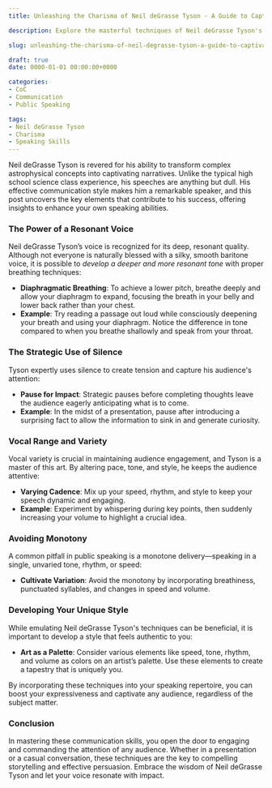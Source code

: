```yaml
---
title: Unleashing the Charisma of Neil deGrasse Tyson - A Guide to Captivating Speech

description: Explore the masterful techniques of Neil deGrasse Tyson's speaking style and learn how to transform mundane topics into fascinating narratives.

slug: unleashing-the-charisma-of-neil-degrasse-tyson-a-guide-to-captivating-speech

draft: true
date: 0000-01-01 00:00:00+0000

categories:
- CoC
- Communication
- Public Speaking

tags:
- Neil deGrasse Tyson
- Charisma
- Speaking Skills
---
```


Neil deGrasse Tyson is revered for his ability to transform complex astrophysical concepts into captivating narratives. Unlike the typical high school science class experience, his speeches are anything but dull. His effective communication style makes him a remarkable speaker, and this post uncovers the key elements that contribute to his success, offering insights to enhance your own speaking abilities.

### The Power of a Resonant Voice

Neil deGrasse Tyson’s voice is recognized for its deep, resonant quality. Although not everyone is naturally blessed with a silky, smooth baritone voice, it is possible to *develop a deeper and more resonant tone* with proper breathing techniques:

- **Diaphragmatic Breathing**: To achieve a lower pitch, breathe deeply and allow your diaphragm to expand, focusing the breath in your belly and lower back rather than your chest.
- **Example**: Try reading a passage out loud while consciously deepening your breath and using your diaphragm. Notice the difference in tone compared to when you breathe shallowly and speak from your throat.

### The Strategic Use of Silence

Tyson expertly uses silence to create tension and capture his audience's attention:

- **Pause for Impact**: Strategic pauses before completing thoughts leave the audience eagerly anticipating what is to come.
- **Example**: In the midst of a presentation, pause after introducing a surprising fact to allow the information to sink in and generate curiosity.

### Vocal Range and Variety

Vocal variety is crucial in maintaining audience engagement, and Tyson is a master of this art. By altering pace, tone, and style, he keeps the audience attentive:

- **Varying Cadence**: Mix up your speed, rhythm, and style to keep your speech dynamic and engaging.
- **Example**: Experiment by whispering during key points, then suddenly increasing your volume to highlight a crucial idea.

### Avoiding Monotony

A common pitfall in public speaking is a monotone delivery—speaking in a single, unvaried tone, rhythm, or speed:

- **Cultivate Variation**: Avoid the monotony by incorporating breathiness, punctuated syllables, and changes in speed and volume.

### Developing Your Unique Style

While emulating Neil deGrasse Tyson's techniques can be beneficial, it is important to develop a style that feels authentic to you:

- **Art as a Palette**: Consider various elements like speed, tone, rhythm, and volume as colors on an artist’s palette. Use these elements to create a tapestry that is uniquely you.

By incorporating these techniques into your speaking repertoire, you can boost your expressiveness and captivate any audience, regardless of the subject matter.

### Conclusion

In mastering these communication skills, you open the door to engaging and commanding the attention of any audience. Whether in a presentation or a casual conversation, these techniques are the key to compelling storytelling and effective persuasion. Embrace the wisdom of Neil deGrasse Tyson and let your voice resonate with impact.
